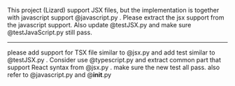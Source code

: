 This project (Lizard) support JSX files, but the implementation is together with javascript support @javascript.py . Please extract the jsx support from the javascript support. Also update @testJSX.py and make sure @testJavaScript.py still pass.

---------

please add support for TSX file similar to @jsx.py and add test similar to @testJSX.py . Consider use @typescript.py and extract common part that support React syntax from @jsx.py . make sure the new test all pass. also refer to @javascript.py and @__init__.py 
